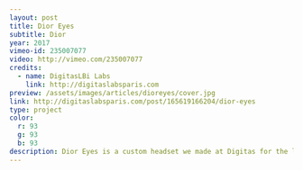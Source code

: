 ```yaml
---
layout: post
title: Dior Eyes
subtitle: Dior
year: 2017
vimeo-id: 235007077
video: http://vimeo.com/235007077
credits:
  - name: DigitasLBi Labs
    link: http://digitaslabsparis.com
preview: /assets/images/articles/dioreyes/cover.jpg
link: http://digitaslabsparis.com/post/165619166204/dior-eyes
type: project
color:
  r: 93
  g: 93
  b: 93
description: Dior Eyes is a custom headset we made at Digitas for the luxury brand Dior. I coded the app (Android) and the back-office (Slim PHP). Great experience, beside coding, I learnt a lot, from object prototyping to project delivery.
---
```


